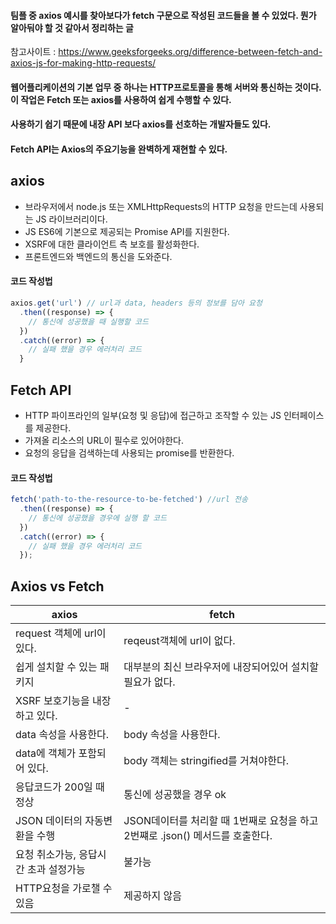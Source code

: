 #### 팀플 중 axios 예시를 찾아보다가 fetch 구문으로 작성된 코드들을 볼 수 있었다. 뭔가 알아둬야 할 것 같아서 정리하는 글

참고사이트 : https://www.geeksforgeeks.org/difference-between-fetch-and-axios-js-for-making-http-requests/
#### 웹어플리케이션의 기본 업무 중 하나는 HTTP프로토콜을 통해 서버와 통신하는 것이다. 이 작업은 Fetch 또는 axios를 사용하여 쉽게 수행할 수 있다.
#### 사용하기 쉽기 때문에 내장 API 보다 axios를 선호하는 개발자들도 있다. 
#### Fetch API는 Axios의 주요기능을 완벽하게 재현할 수 있다.

## axios
- 브라우저에서 node.js 또는 XMLHttpRequests의 HTTP 요청을 만드는데 사용되는 JS 라이브러리이다.
- JS ES6에 기본으로 제공되는 Promise API를 지원한다.
- XSRF에 대한 클라이언트 측 보호를 활성화한다.
- 프론트엔드와 백엔드의 통신을 도와준다.
#### 코드 작성법
```javascript
axios.get('url') // url과 data, headers 등의 정보를 담아 요청
  .then((response) => {  
    // 통신에 성공했을 때 실행할 코드
  })
  .catch((error) => {
    // 실패 했을 경우 에러처리 코드
  }
```

## Fetch API
- HTTP 파이프라인의 일부(요청 및 응답)에 접근하고 조작할 수 있는 JS 인터페이스를 제공한다.
- 가져올 리소스의 URL이 필수로 있어야한다.
- 요청의 응답을 검색하는데 사용되는 promise를 반환한다.

#### 코드 작성법
```javascript
fetch('path-to-the-resource-to-be-fetched') //url 전송
  .then((response) => {
    // 통신에 성공했을 경우에 실행 할 코드
  })
  .catch((error) => {
    // 실패 했을 경우 에러처리 코드
  });
```


## Axios vs Fetch
|axios|fetch|
|------|---|
|request 객체에 url이 있다.|reqeust객체에 url이 없다.|
|쉽게 설치할 수 있는 패키지|대부분의 최신 브라우저에 내장되어있어 설치할 필요가 없다.|
|XSRF 보호기능을 내장하고 있다.| - |
|data 속성을 사용한다. | body 속성을 사용한다. |
|data에 객체가 포함되어 있다. | body 객체는 stringified를 거쳐야한다. |
|응답코드가 200일 때 정상 | 통신에 성공했을 경우 ok |
|JSON 데이터의 자동변환을 수행 | JSON데이터를 처리할 때 1번째로 요청을 하고 2번쨰로 .json() 메서드를 호출한다. |
|요청 취소가능, 응답시간 초과 설정가능 | 불가능 |
|HTTP요청을 가로챌 수 있음  | 제공하지 않음 |







